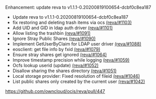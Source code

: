 Enhancement: update reva to v1.1.1-0.20200819100654-dcbf0c8ea187

- Update reva to v1.1.1-0.20200819100654-dcbf0c8ea187
- fix restoring and deleting trash items via ocs [(reva/#1103)](https://github.com/cs3org/reva/pull/1103)
- Add UID and GID in ldap auth driver [(reva/#1101)](https://github.com/cs3org/reva/pull/1101)
- Allow listing the trashbin [(reva/#1091)](https://github.com/cs3org/reva/pull/1091)
- Ignore Stray Public Shares [(reva/#1090)](https://github.com/cs3org/reva/pull/1090)
- Implement GetUserByClaim for LDAP user driver [(reva/#1088)](https://github.com/cs3org/reva/pull/1088)
- eosclient: get file info by fxid [(reva/#1079)](https://github.com/cs3org/reva/pull/1079)
- Ensure stray shares get ignored [(reva/#1064)](https://github.com/cs3org/reva/pull/1064)
- Improve timestamp precision while logging [(reva/#1059)](https://github.com/cs3org/reva/pull/1059)
- Ocfs lookup userid (update) [(reva/#1052)](https://github.com/cs3org/reva/pull/1052)
- Disallow sharing the shares directory [(reva/#1051)](https://github.com/cs3org/reva/pull/1051)
- Local storage provider: Fixed resolution of fileid [(reva/#1046)](https://github.com/cs3org/reva/pull/1046)
- List public shares only created by the current user [(reva/#1042)](https://github.com/cs3org/reva/pull/1042)

https://github.com/owncloud/ocis/reva/pull/447
